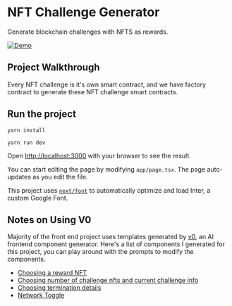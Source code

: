 # NFT Challenge Generator

Generate blockchain challenges with NFTS as rewards.

[![Demo](https://img.shields.io/badge/Demo-Visit%20Demo-brightgreen)](https://nft-challenge-creator-dn9vfj1ud-8shaks-projects.vercel.app/)

## Project Walkthrough

Every NFT challenge is it's own smart contract, and we have factory contract to generate these NFT challenge smart contracts.

## Run the project

    yarn install

    yarn run dev

Open [http://localhost:3000](http://localhost:3000) with your browser to see the result.

You can start editing the page by modifying `app/page.tsx`. The page auto-updates as you edit the file.

This project uses [`next/font`](https://nextjs.org/docs/basic-features/font-optimization) to automatically optimize and load Inter, a custom Google Font.

## Notes on Using V0

Majority of the front end project uses templates generated by [v0](https://v0.dev), an AI frontend component generator. Here's a list of components I generated for this project, you can play around with the prompts to modify the components.

- [Choosing a reward NFT](https://v0.dev/t/VjZbaEsFCvv)
- [Choosing number of challenge nfts and current challenge info](https://v0.dev/r/2WXHinKdaFF)
- [Choosing termination details](https://v0.dev/r/gsYzCa15AWT)
- [Network Toggle](https://v0.dev/r/Tyu9vrlRBxZ)
